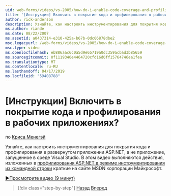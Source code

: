 ```yaml
---
uid: web-forms/videos/vs-2005/how-do-i-enable-code-coverage-and-profiling-in-production-applications
title: '[Инструкции] Включить в покрытие кода и профилирования в рабочих приложениях? | Документы Майкрософт'
author: rick-anderson
description: Узнайте, как настроить инструментирования для покрытия кода и профилирования в развернутом приложении ASP.NET, а не приложение, работающее с Vi...
ms.author: riande
ms.date: 08/22/2007
ms.assetid: a0437314-e310-425a-b67b-0dc06878dbe2
msc.legacyurl: /web-forms/videos/vs-2005/how-do-i-enable-code-coverage-and-profiling-in-production-applications
msc.type: video
ms.openlocfilehash: eb886aac6c0a5d9e65719a0dc359acbad3b85659
ms.sourcegitcommit: 0f1119340e4464720cfd16d0ff15764746ea1fea
ms.translationtype: MT
ms.contentlocale: ru-RU
ms.lasthandoff: 04/17/2019
ms.locfileid: "59408788"
---
```

# <a name="how-do-i-enable-code-coverage-and-profiling-in-production-applications"></a>[Инструкции] Включить в покрытие кода и профилирования в рабочих приложениях?

по [Криса Менегэй](https://twitter.com/CMenegay)

Узнайте, как настроить инструментирования для покрытия кода и профилирования в развернутом приложении ASP.NET, а не приложение, запущенное в среде Visual Studio. В этом видео выполняются действия, изложенных в [профилирования ASP.NET в режиме инструментирования из командной строки](https://msdn.microsoft.com/teamsystem/aa718860.aspx) краткие на сайте MSDN корпорации Майкрософт.

[&#9654;Просмотрите видео (9 минут)](https://channel9.msdn.com/Blogs/ASP-NET-Site-Videos/how-do-i-enable-code-coverage-and-profiling-in-production-applications)

> [!div class="step-by-step"]
> [Назад](how-do-i-run-unit-tests-against-a-deployed-database.md)
> [Вперед](web-deployment-projects.md)
